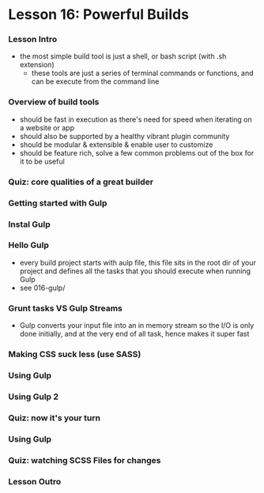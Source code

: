 # Lesson 16: Powerful Builds

### Lesson Intro
* the most simple build tool is just a shell, or bash script (with .sh extension)
  * these tools are just a series of terminal commands or functions, and can be execute from the command line

### Overview of build tools
* should be fast in execution as there's need for speed when iterating on a website or app
* should also be supported by a healthy vibrant plugin community
* should be modular & extensible & enable user to customize
* should be feature rich, solve a few common problems out of the box for it to be useful

### Quiz: core qualities of a great builder
### Getting started with Gulp
### Instal Gulp
### Hello Gulp
* every build project starts with aulp file, this file sits in the root dir of your project and defines all the tasks that you should execute when running Gulp
* see 016-gulp/

### Grunt tasks VS Gulp Streams
* Gulp converts your input file into an in memory stream so the I/O is only done initially, and at the very end of all task, hence makes it super fast

### Making CSS suck less (use SASS)
### Using Gulp
### Using Gulp 2
### Quiz: now it's your turn
### Using Gulp
### Quiz: watching SCSS Files for changes
### Lesson Outro
